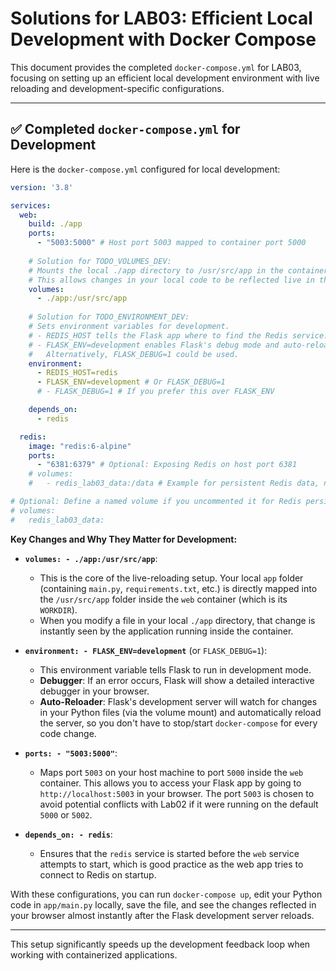 # Solutions for LAB03: Efficient Local Development with Docker Compose

This document provides the completed `docker-compose.yml` for LAB03, focusing on setting up an efficient local development environment with live reloading and development-specific configurations.

---

## ✅ Completed `docker-compose.yml` for Development

Here is the `docker-compose.yml` configured for local development:

```yaml
version: '3.8'

services:
  web:
    build: ./app
    ports:
      - "5003:5000" # Host port 5003 mapped to container port 5000
    
    # Solution for TODO_VOLUMES_DEV:
    # Mounts the local ./app directory to /usr/src/app in the container.
    # This allows changes in your local code to be reflected live in the container.
    volumes:
      - ./app:/usr/src/app
    
    # Solution for TODO_ENVIRONMENT_DEV:
    # Sets environment variables for development.
    # - REDIS_HOST tells the Flask app where to find the Redis service.
    # - FLASK_ENV=development enables Flask's debug mode and auto-reloader.
    #   Alternatively, FLASK_DEBUG=1 could be used.
    environment:
      - REDIS_HOST=redis
      - FLASK_ENV=development # Or FLASK_DEBUG=1
      # - FLASK_DEBUG=1 # If you prefer this over FLASK_ENV

    depends_on:
      - redis

  redis:
    image: "redis:6-alpine"
    ports:
      - "6381:6379" # Optional: Exposing Redis on host port 6381
    # volumes:
    #   - redis_lab03_data:/data # Example for persistent Redis data, not required for this lab

# Optional: Define a named volume if you uncommented it for Redis persistence
# volumes:
#   redis_lab03_data:
```

**Key Changes and Why They Matter for Development:**

-   **`volumes: - ./app:/usr/src/app`**:
    *   This is the core of the live-reloading setup. Your local `app` folder (containing `main.py`, `requirements.txt`, etc.) is directly mapped into the `/usr/src/app` folder inside the `web` container (which is its `WORKDIR`).
    *   When you modify a file in your local `./app` directory, that change is instantly seen by the application running inside the container.

-   **`environment: - FLASK_ENV=development`** (or `FLASK_DEBUG=1`):
    *   This environment variable tells Flask to run in development mode.
    *   **Debugger**: If an error occurs, Flask will show a detailed interactive debugger in your browser.
    *   **Auto-Reloader**: Flask's development server will watch for changes in your Python files (via the volume mount) and automatically reload the server, so you don't have to stop/start `docker-compose` for every code change.

-   **`ports: - "5003:5000"`**:
    *   Maps port `5003` on your host machine to port `5000` inside the `web` container. This allows you to access your Flask app by going to `http://localhost:5003` in your browser. The port `5003` is chosen to avoid potential conflicts with Lab02 if it were running on the default `5000` or `5002`.

-   **`depends_on: - redis`**:
    *   Ensures that the `redis` service is started before the `web` service attempts to start, which is good practice as the web app tries to connect to Redis on startup.

With these configurations, you can run `docker-compose up`, edit your Python code in `app/main.py` locally, save the file, and see the changes reflected in your browser almost instantly after the Flask development server reloads.

---

This setup significantly speeds up the development feedback loop when working with containerized applications. 